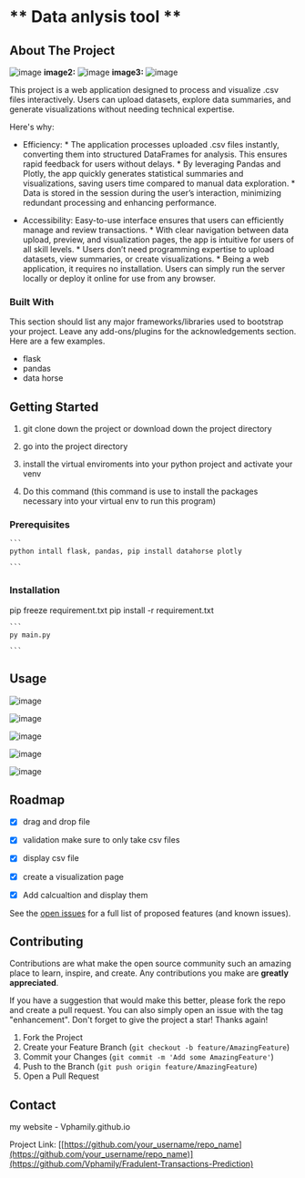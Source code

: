 # ** Data anlysis tool **

<!-- ABOUT THE PROJECT -->
## About The Project


![image](https://user-images.githubusercontent.com/86323153/226807977-ecdbfb06-4847-428b-b27e-57478ce1ad65.png)
**image2:**
![image](https://user-images.githubusercontent.com/86323153/226808096-4ce26bbb-6933-4c5b-80b7-6ee90f30ba85.png)
**image3:**
![image](https://user-images.githubusercontent.com/86323153/226808148-c341c2b6-2c93-4ad0-9495-aade01e4fc56.png)



This project is a web application designed to process and visualize .csv files interactively. Users can upload datasets, explore data summaries, and generate visualizations without needing technical expertise.



Here's why:
* Efficiency:
      * The application processes uploaded .csv files instantly, converting them into structured DataFrames for analysis. This ensures rapid feedback for users without              delays.
      * By leveraging Pandas and Plotly, the app quickly generates statistical summaries and visualizations, saving users time compared to manual data exploration.
      * Data is stored in the session during the user’s interaction, minimizing redundant processing and enhancing performance.
  
* Accessibility: Easy-to-use interface ensures that users can efficiently manage and review transactions.
      * With clear navigation between data upload, preview, and visualization pages, the app is intuitive for users of all skill levels.
      * Users don’t need programming expertise to upload datasets, view summaries, or create visualizations.
      * Being a web application, it requires no installation. Users can simply run the server locally or deploy it online for use from any browser.

### Built With

This section should list any major frameworks/libraries used to bootstrap your project. Leave any add-ons/plugins for the acknowledgements section. Here are a few examples.

- flask
- pandas
- data horse



<!-- GETTING STARTED -->
## Getting Started

1. git clone down the project or download down the project directory

2. go into the project directory 

3. install the virtual enviroments into your python project and activate your venv

4. Do this command (this command is use to install the packages necessary into your virtual env to run this program)




### Prerequisites

````
```
python intall flask, pandas, pip install datahorse plotly

```
````

  

### Installation

pip freeze requirement.txt
pip install -r requirement.txt


````
```
py main.py

```
````
<!-- USAGE EXAMPLES -->
## Usage
![image](https://github.com/user-attachments/assets/d6d1e8b6-c657-485a-9473-b720a08d48d8)

![image](https://github.com/user-attachments/assets/18c4501f-e95f-40f6-b1cf-b90d231e3357)

![image](https://github.com/user-attachments/assets/f3a9476c-16a6-4a64-ade1-0acdf32e217f)

![image](https://github.com/user-attachments/assets/f95d098f-9e30-4b8b-8f07-0f2834438936)

![image](https://github.com/user-attachments/assets/c107cf9c-a1ab-4dbe-863d-f364f1595f1c)


<!-- ROADMAP -->
## Roadmap

- [x] drag and drop file
- [x] validation make sure to only take csv files
- [x] display csv file
- [x] create a visualization page
- [x] Add calcualtion and display them 


See the [open issues](https://github.com/othneildrew/Best-README-Template/issues) for a full list of proposed features (and known issues).



<!-- CONTRIBUTING -->
## Contributing

Contributions are what make the open source community such an amazing place to learn, inspire, and create. Any contributions you make are **greatly appreciated**.

If you have a suggestion that would make this better, please fork the repo and create a pull request. You can also simply open an issue with the tag "enhancement".
Don't forget to give the project a star! Thanks again!

1. Fork the Project
2. Create your Feature Branch (`git checkout -b feature/AmazingFeature`)
3. Commit your Changes (`git commit -m 'Add some AmazingFeature'`)
4. Push to the Branch (`git push origin feature/AmazingFeature`)
5. Open a Pull Request






<!-- CONTACT -->
## Contact

my website - Vphamily.github.io

Project Link: [[https://github.com/your_username/repo_name](https://github.com/your_username/repo_name)](https://github.com/Vphamily/Fradulent-Transactions-Prediction)
